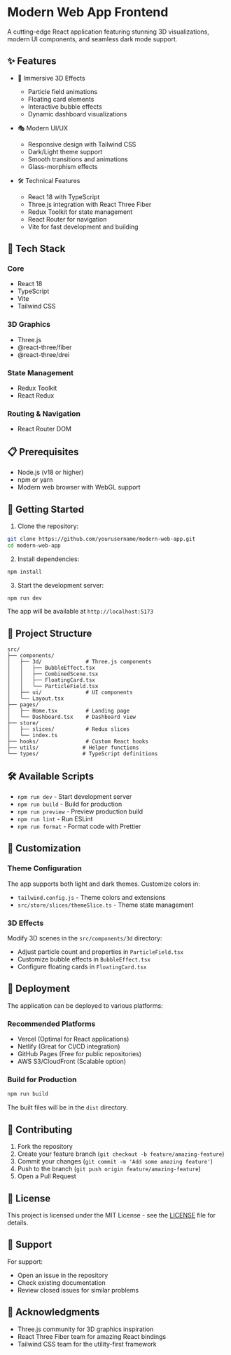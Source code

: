 # Modern Web App Frontend

A cutting-edge React application featuring stunning 3D visualizations, modern UI components, and seamless dark mode support.

## ✨ Features

- 🎨 Immersive 3D Effects
  - Particle field animations
  - Floating card elements
  - Interactive bubble effects
  - Dynamic dashboard visualizations

- 🎭 Modern UI/UX
  - Responsive design with Tailwind CSS
  - Dark/Light theme support
  - Smooth transitions and animations
  - Glass-morphism effects

- 🛠 Technical Features
  - React 18 with TypeScript
  - Three.js integration with React Three Fiber
  - Redux Toolkit for state management
  - React Router for navigation
  - Vite for fast development and building

## 🚀 Tech Stack

### Core
- React 18
- TypeScript
- Vite
- Tailwind CSS

### 3D Graphics
- Three.js
- @react-three/fiber
- @react-three/drei

### State Management
- Redux Toolkit
- React Redux

### Routing & Navigation
- React Router DOM

## 📋 Prerequisites

- Node.js (v18 or higher)
- npm or yarn
- Modern web browser with WebGL support

## 🏁 Getting Started

1. Clone the repository:
```bash
git clone https://github.com/yourusername/modern-web-app.git
cd modern-web-app
```

2. Install dependencies:
```bash
npm install
```

3. Start the development server:
```bash
npm run dev
```

The app will be available at `http://localhost:5173`

## 📁 Project Structure

```
src/
├── components/
│   ├── 3d/              # Three.js components
│   │   ├── BubbleEffect.tsx
│   │   ├── CombinedScene.tsx
│   │   ├── FloatingCard.tsx
│   │   └── ParticleField.tsx
│   ├── ui/              # UI components
│   └── Layout.tsx
├── pages/
│   ├── Home.tsx         # Landing page
│   └── Dashboard.tsx    # Dashboard view
├── store/
│   ├── slices/          # Redux slices
│   └── index.ts
├── hooks/               # Custom React hooks
├── utils/              # Helper functions
└── types/              # TypeScript definitions
```

## 🛠 Available Scripts

- `npm run dev` - Start development server
- `npm run build` - Build for production
- `npm run preview` - Preview production build
- `npm run lint` - Run ESLint
- `npm run format` - Format code with Prettier

## 🎨 Customization

### Theme Configuration
The app supports both light and dark themes. Customize colors in:
- `tailwind.config.js` - Theme colors and extensions
- `src/store/slices/themeSlice.ts` - Theme state management

### 3D Effects
Modify 3D scenes in the `src/components/3d` directory:
- Adjust particle count and properties in `ParticleField.tsx`
- Customize bubble effects in `BubbleEffect.tsx`
- Configure floating cards in `FloatingCard.tsx`

## 🚀 Deployment

The application can be deployed to various platforms:

### Recommended Platforms
- Vercel (Optimal for React applications)
- Netlify (Great for CI/CD integration)
- GitHub Pages (Free for public repositories)
- AWS S3/CloudFront (Scalable option)

### Build for Production
```bash
npm run build
```
The built files will be in the `dist` directory.

## 🤝 Contributing

1. Fork the repository
2. Create your feature branch (`git checkout -b feature/amazing-feature`)
3. Commit your changes (`git commit -m 'Add some amazing feature'`)
4. Push to the branch (`git push origin feature/amazing-feature`)
5. Open a Pull Request

## 📝 License

This project is licensed under the MIT License - see the [LICENSE](LICENSE) file for details.

## 💬 Support

For support:
- Open an issue in the repository
- Check existing documentation
- Review closed issues for similar problems

## 🌟 Acknowledgments

- Three.js community for 3D graphics inspiration
- React Three Fiber team for amazing React bindings
- Tailwind CSS team for the utility-first framework
